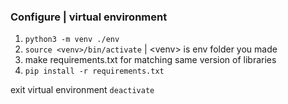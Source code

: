 ### Configure | virtual environment

1. `python3 -m venv ./env`
2. `source <venv>/bin/activate` | \<venv> is env folder you made
3. make requirements.txt for matching same version of libraries
4. `pip install -r requirements.txt`

exit virtual environment `deactivate`
